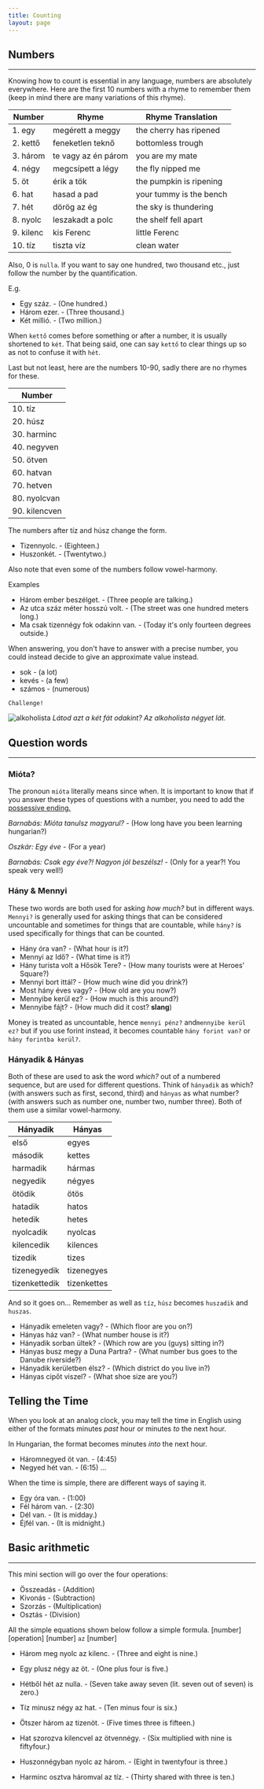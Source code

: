 ```yaml
---
title: Counting
layout: page
---
```


## Numbers

---

Knowing how to count is essential in any language, numbers are absolutely everywhere. Here are the first 10 numbers with a rhyme to remember them (keep in mind there are many variations of this rhyme).

| Number    | Rhyme               | Rhyme Translation       |
|-----------|---------------------|-------------------------|
| 1. egy    | megérett a meggy    | the cherry has ripened  |
| 2. kettő  | feneketlen teknő    | bottomless trough       |
| 3. három  | te vagy az én párom | you are my mate         |
| 4. négy   | megcsípett a légy   | the fly nipped me       |
| 5. öt     | érik a tök          | the pumpkin is ripening |
| 6. hat    | hasad a pad         | your tummy is the bench |
| 7. hét    | dörög az ég         | the sky is thundering   |
| 8. nyolc  | leszakadt a polc    | the shelf fell apart    |
| 9. kilenc | kis Ferenc          | little Ferenc           |
| 10. tíz   | tiszta víz          | clean water             |

Also, 0 is `nulla`. If you want to say one hundred, two thousand etc., just follow the number by the quantification.

E.g.

* Egy száz. - (One hundred.)
* Három ezer. - (Three thousand.)
* Két millió. - (Two million.)

When `kettő` comes before something or after a number, it is usually shortened to `két`. That being said, one can say `kettő` to clear things up so as not to confuse it with `hét`.

Last but not least, here are the numbers 10-90, sadly there are no rhymes for these.

| Number        |
|---------------|
| 10. tíz       |
| 20. húsz      |
| 30. harminc   |
| 40. negyven   |
| 50. ötven     |
| 60. hatvan    |
| 70. hetven    |
| 80. nyolcvan  |
| 90. kilencven |

The numbers after tíz and húsz change the form.

* Tizennyolc. - (Eighteen.)
* Huszonkét. - (Twentytwo.)

Also note that even some of the numbers follow vowel-harmony. 

Examples

* Három ember beszélget. - (Three people are talking.)
* Az utca száz méter hosszú volt. - (The street was one hundred meters long.)
* Ma csak tizennégy fok odakinn van. - (Today it's only fourteen degrees outside.)

When answering, you don't have to answer with a precise number, you could instead decide to give an approximate value instead.

* sok - (a lot)
* kevés - (a few)
* számos - (numerous)

`Challenge!`

![alkoholista](https://magyartanulas.github.io/public/alkoholista.png)
*Látod azt a két fát odakint? Az alkoholista négyet lát.*

## Question words

---

### Mióta?

The pronoun `mióta` literally means since when. It is important to know that if you answer these types of questions with a number, you need to add the [possessive ending.](https://magyartanulas.github.io/dative_possession/)

*Barnabás: Mióta tanulsz magyarul?* - (How long have you been learning hungarian?)

*Oszkár: Egy éve* - (For a year)

*Barnabás: Csak egy éve?! Nagyon jól beszélsz!* - (Only for a year?! You speak very well!)

### Hány & Mennyi

These two words are both used for asking *how much?* but in different ways. `Mennyi?` is generally used for asking things that can be considered uncountable and sometimes for things that are countable, while `hány?` is used specifically for things that can be counted. 

* Hány óra van? - (What hour is it?)
* Mennyi az Idő? - (What time is it?)
* Hány turista volt a Hősök Tere? - (How many tourists were at Heroes' Square?)
* Mennyi bort ittál? - (How much wine did you drink?)
* Most hány éves vagy? - (How old are you now?)
* Mennyibe kerül ez? - (How much is this around?)
* Mennyibe fájt? - (How much did it cost? **slang**)

Money is treated as uncountable, hence `mennyi pénz?` and`mennyibe kerül ez?` but if you use forint instead, it becomes countable `hány forint van?` or `hány forintba kerül?`.

### Hányadik & Hányas

Both of these are used to ask the word *which?* out of a numbered sequence, but are used for different questions. Think of `hányadik` as which? (with answers such as first, second, third) and `hányas` as what number? (with answers such as number one, number two, number three). Both of them use a similar vowel-harmony.

| Hányadik      | Hányas      |
|---------------|-------------|
| első          | egyes       |
| második       | kettes      |
| harmadik      | hármas      |
| negyedik      | négyes      |
| ötödik        | ötös        |
| hatadik       | hatos       |
| hetedik       | hetes       |
| nyolcadik     | nyolcas     |
| kilencedik    | kilences    |
| tizedik       | tizes       |
| tizenegyedik  | tizenegyes  |
| tizenkettedik | tizenkettes |

And so it goes on... Remember as well as `tíz`, `húsz` becomes `huszadik` and `huszas`.

* Hányadik emeleten vagy? - (Which floor are you on?)
* Hányas ház van? - (What number house is it?)
* Hányadik sorban ültek? - (Which row are you (guys) sitting in?)
* Hányas busz megy a Duna Partra? - (What number bus goes to the Danube riverside?)
* Hányadik kerületben élsz? - (Which district do you live in?)
* Hányas cipőt viszel? - (What shoe size are you?)

## Telling the Time

When you look at an analog clock, you may tell the time in English using either of the formats minutes *past* hour or minutes *to* the next hour.

In Hungarian, the format becomes minutes *into* the next hour.

* Háromnegyed öt van. - (4:45)
* Negyed hét van. - (6:15)
...

When the time is simple, there are different ways of saying it.

* Egy óra van. - (1:00)
* Fél három van. - (2:30)
* Dél van. - (It is midday.)
* Éjfél van. - (It is midnight.)

## Basic arithmetic

---

This mini section will go over the four operations:

* Összeadás - (Addition)
* Kivonás - (Subtraction)
* Szorzás - (Multiplication)
* Osztás - (Division)

All the simple equations shown below follow a simple formula. [number] [operation] [number] `az` [number]

* Három meg nyolc az kilenc. - (Three and eight is nine.)
* Egy plusz négy az öt. - (One plus four is five.)

* Hétből hét az nulla. - (Seven take away seven (lit. seven out of seven) is zero.)
* Tíz minusz négy az hat. - (Ten minus four is six.)

* Ötszer három az tizenöt. - (Five times three is fifteen.)
* Hat szorozva kilencvel az ötvennégy. - (Six multiplied with nine is fiftyfour.)

* Huszonnégyban nyolc az három. - (Eight in twentyfour is three.)
* Harminc osztva háromval az tíz. - (Thirty shared with three is ten.)
